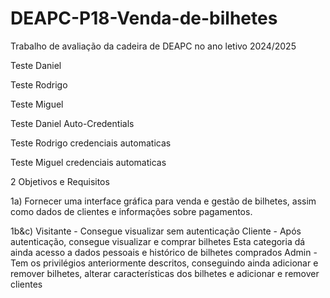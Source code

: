 # DEAPC-P18-Venda-de-bilhetes
Trabalho de avaliação da cadeira de DEAPC no ano letivo 2024/2025

Teste Daniel

Teste Rodrigo

Teste Miguel

Teste Daniel Auto-Credentials

Teste Rodrigo credenciais automaticas

Teste Miguel credenciais automaticas


2 Objetivos e Requisitos

1a)
 Fornecer uma interface gráfica para venda e gestão de bilhetes, assim como dados de clientes e informações sobre pagamentos.
 
1b&c)
 Visitante - Consegue visualizar sem autenticação
 Cliente - Após autenticação, consegue visualizar e comprar bilhetes
 Esta categoria dá ainda acesso a dados pessoais e histórico de bilhetes comprados
 Admin - Tem os privilégios anteriormente descritos, conseguindo ainda adicionar e remover bilhetes, alterar características dos bilhetes e adicionar e remover clientes
